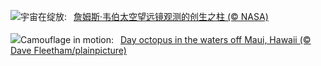 ![](https://www.bing.com/th?id=OHR.WebbPillars_ZH-CN9054137596_UHD.jpg&w=1000)宇宙在绽放:&nbsp;&ensp;[‌詹姆斯·韦伯太空望远镜观测的创生之柱 (© NASA)](https://www.bing.com/th?id=OHR.WebbPillars_ZH-CN9054137596_UHD.jpg)
<br><br/>
![](https://www.bing.com/th?id=OHR.OctopusCyanea_EN-US0194861123_UHD.jpg&w=1000)Camouflage in motion:&nbsp;&ensp;[Day octopus in the waters off Maui, Hawaii (© Dave Fleetham/plainpicture)](https://www.bing.com/th?id=OHR.OctopusCyanea_EN-US0194861123_UHD.jpg)
<br><br/>

